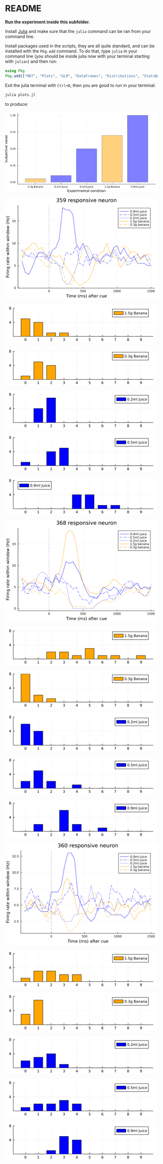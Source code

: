 # README

**Run the experiment inside this subfolder.**

Install [Julia](https://julialang.org) and make sure that the `julia` command can be ran from your command line.

Install packages used in the scripts, they are all quite standard, and can be installed with the `Pkg.add` command.
To do that, type `julia` in your command line (you should be inside julia now with your terminal starting with `julia>`) and then run:

```julia
using Pkg
Pkg.add(["MAT", "Plots", "GLM", "DataFrames", "Distributions", "StatsBase", "HypothesisTests", "StatsPlots", "Statistics", "NPZ", "JLD2"])
```

Exit the julia terminal with `Ctrl+D`, then you are good to run in your terminal:

```bash
julia plots.jl
```

to produce:

![](figures/subjective_value_barchart_resized.png)

![](figures/neuron_time_359.png)

![](figures/neuron_histogram_359_1.png)

![](figures/neuron_histogram_359_2.png)

![](figures/neuron_histogram_359_3.png)

![](figures/neuron_histogram_359_4.png)

![](figures/neuron_histogram_359_5.png)

![](figures/neuron_time_368.png)

![](figures/neuron_histogram_368_1.png)

![](figures/neuron_histogram_368_2.png)

![](figures/neuron_histogram_368_3.png)

![](figures/neuron_histogram_368_4.png)

![](figures/neuron_histogram_368_5.png)

![](figures/neuron_time_360.png)

![](figures/neuron_histogram_360_1.png)

![](figures/neuron_histogram_360_2.png)

![](figures/neuron_histogram_360_3.png)

![](figures/neuron_histogram_360_4.png)

![](figures/neuron_histogram_360_5.png)
